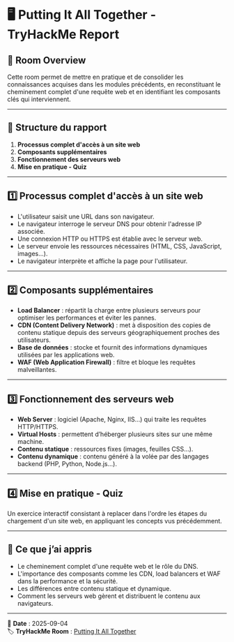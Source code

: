 # 🖥️ Putting It All Together - TryHackMe Report

## 📌 Room Overview
Cette room permet de mettre en pratique et de consolider les connaissances acquises dans les modules précédents, en reconstituant le cheminement complet d'une requête web et en identifiant les composants clés qui interviennent.

---

## 📂 Structure du rapport
1. **Processus complet d'accès à un site web**
2. **Composants supplémentaires**
3. **Fonctionnement des serveurs web**
4. **Mise en pratique - Quiz**

---

## 1️⃣ Processus complet d'accès à un site web
- L'utilisateur saisit une URL dans son navigateur.
- Le navigateur interroge le serveur DNS pour obtenir l'adresse IP associée.
- Une connexion HTTP ou HTTPS est établie avec le serveur web.
- Le serveur envoie les ressources nécessaires (HTML, CSS, JavaScript, images...).
- Le navigateur interprète et affiche la page pour l'utilisateur.

---

## 2️⃣ Composants supplémentaires
- **Load Balancer** : répartit la charge entre plusieurs serveurs pour optimiser les performances et éviter les pannes.
- **CDN (Content Delivery Network)** : met à disposition des copies de contenu statique depuis des serveurs géographiquement proches des utilisateurs.
- **Base de données** : stocke et fournit des informations dynamiques utilisées par les applications web.
- **WAF (Web Application Firewall)** : filtre et bloque les requêtes malveillantes.

---

## 3️⃣ Fonctionnement des serveurs web
- **Web Server** : logiciel (Apache, Nginx, IIS...) qui traite les requêtes HTTP/HTTPS.
- **Virtual Hosts** : permettent d’héberger plusieurs sites sur une même machine.
- **Contenu statique** : ressources fixes (images, feuilles CSS...).
- **Contenu dynamique** : contenu généré à la volée par des langages backend (PHP, Python, Node.js...).

---

## 4️⃣ Mise en pratique - Quiz
Un exercice interactif consistant à replacer dans l'ordre les étapes du chargement d'un site web, en appliquant les concepts vus précédemment.

---

## 🎯 Ce que j’ai appris
- Le cheminement complet d'une requête web et le rôle du DNS.
- L'importance des composants comme les CDN, load balancers et WAF dans la performance et la sécurité.
- Les différences entre contenu statique et dynamique.
- Comment les serveurs web gèrent et distribuent le contenu aux navigateurs.

---

📅 **Date** : 2025-09-04  
🏷 **TryHackMe Room** : [Putting It All Together](https://tryhackme.com)
